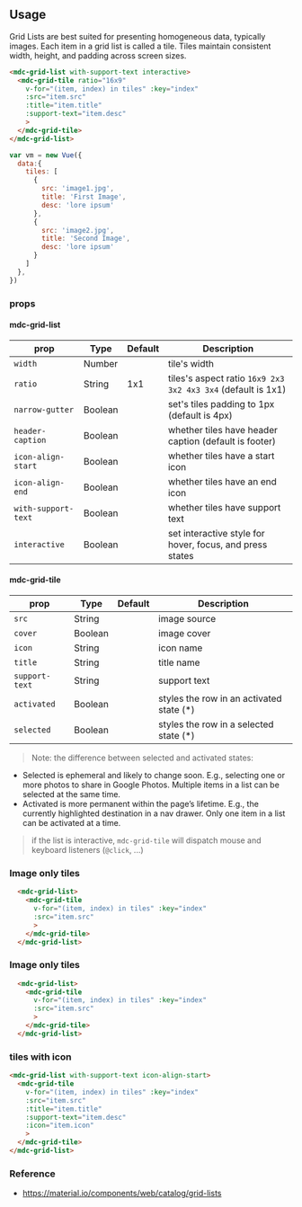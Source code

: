 ## Usage

Grid Lists are best suited for presenting homogeneous data, typically images.
Each item in a grid list is called a tile. Tiles maintain consistent width,
height, and padding across screen sizes.

```html
<mdc-grid-list with-support-text interactive>
  <mdc-grid-tile ratio="16x9"  
    v-for="(item, index) in tiles" :key="index"
    :src="item.src"
    :title="item.title"
    :support-text="item.desc"
    >
  </mdc-grid-tile>
</mdc-grid-list>
```

```javascript
var vm = new Vue({
  data:{
    tiles: [
      {
        src: 'image1.jpg',
        title: 'First Image',
        desc: 'lore ipsum'
      },
      {
        src: 'image2.jpg',
        title: 'Second Image',
        desc: 'lore ipsum'
      }
    ]
  },
})
```


### props

#### mdc-grid-list

| prop | Type | Default | Description |
|-------|------|---------|-------------|
|`width`|Number|| tile's width |
|`ratio`|String| 1x1 | tiles's aspect ratio `16x9 2x3 3x2 4x3 3x4` (default is 1x1) |
|`narrow-gutter`| Boolean|| set's tiles padding to 1px (default is 4px) |
|`header-caption`| Boolean|| whether tiles have header caption (default is footer) |
|`icon-align-start`| Boolean|| whether tiles have a start icon |
|`icon-align-end`| Boolean|| whether tiles have an end icon |
|`with-support-text`| Boolean|| whether tiles have support text |
|`interactive`| Boolean|| set interactive style for hover, focus, and press states |

#### mdc-grid-tile

| prop | Type | Default | Description |
|-------|------|---------|-------------|
|`src`|String|| image source |
|`cover`|Boolean|| image cover  |
|`icon`|String|| icon name |
|`title`|String|| title name |
|`support-text`|String|| support text |
|`activated`|Boolean|| styles the row in an activated state (*)|
|`selected`|Boolean|| styles the row in a selected state (*)|

> Note: the difference between selected and activated states:
- Selected is ephemeral and likely to change soon. E.g., selecting one or more photos to share in Google Photos. Multiple items in a list can be selected at the same time.
- Activated is more permanent within the page’s lifetime. E.g., the currently highlighted destination in a nav drawer. Only one item in a list can be activated at a time.

> if the list is interactive, `mdc-grid-tile` will dispatch mouse and keyboard listeners (`@click`, ...)

### Image only tiles

```html
  <mdc-grid-list>
    <mdc-grid-tile 
      v-for="(item, index) in tiles" :key="index"
      :src="item.src"
      >
    </mdc-grid-tile>
  </mdc-grid-list>
```

### Image only tiles

```html
  <mdc-grid-list>
    <mdc-grid-tile 
      v-for="(item, index) in tiles" :key="index"
      :src="item.src"
      >
    </mdc-grid-tile>
  </mdc-grid-list>
```

### tiles with icon
```html
<mdc-grid-list with-support-text icon-align-start>
  <mdc-grid-tile  
    v-for="(item, index) in tiles" :key="index"
    :src="item.src"
    :title="item.title"
    :support-text="item.desc"
    :icon="item.icon"
    >
  </mdc-grid-tile>
</mdc-grid-list>
```

### Reference
- <https://material.io/components/web/catalog/grid-lists>


